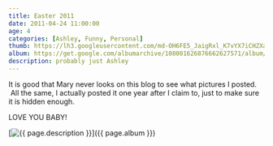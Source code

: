 ```yaml
---
title: Easter 2011
date: 2011-04-24 11:00:00
age: 4
categories: [Ashley, Funny, Personal]
thumb: https://lh3.googleusercontent.com/md-OH6FE5_JaigRxl_K7vYX7iCHZXa-oFK4v14gsqqbRkNI_JiABP3CJ428NGXqb-bWT-agkFUgVFKnUEmGg5UpVWwQR0ISgTRJcmeIi=w293-h220
album: https://get.google.com/albumarchive/108001626876662627571/album/AF1QipO6dqbxNTPEIEPrAqOwqMAsxrnn5o6CVIQ3t244?source=pwa&authKey=CJHSieKj167aUw
description: probably just Ashley
---
```

It is good that Mary never looks on this blog to see what pictures I posted.  All the same, I actually posted it one year after I claim to, just to make sure it is hidden enough.

LOVE YOU BABY!

[<img src="{{ page.thumb }}" alt="{{ page.description }}" class="wyseguys-album"/>]({{ page.album }})